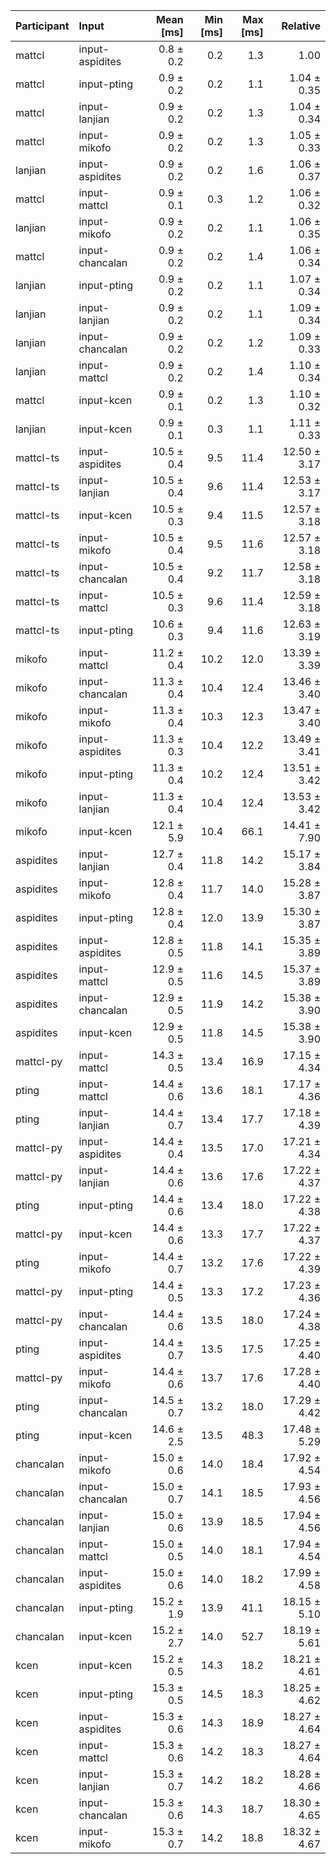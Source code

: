 | Participant | Input | Mean [ms] | Min [ms] | Max [ms] | Relative |
|:---|:---|---:|---:|---:|---:|
| mattcl | input-aspidites | 0.8 ± 0.2 | 0.2 | 1.3 | 1.00 |
| mattcl | input-pting | 0.9 ± 0.2 | 0.2 | 1.1 | 1.04 ± 0.35 |
| mattcl | input-lanjian | 0.9 ± 0.2 | 0.2 | 1.3 | 1.04 ± 0.34 |
| mattcl | input-mikofo | 0.9 ± 0.2 | 0.2 | 1.3 | 1.05 ± 0.33 |
| lanjian | input-aspidites | 0.9 ± 0.2 | 0.2 | 1.6 | 1.06 ± 0.37 |
| mattcl | input-mattcl | 0.9 ± 0.1 | 0.3 | 1.2 | 1.06 ± 0.32 |
| lanjian | input-mikofo | 0.9 ± 0.2 | 0.2 | 1.1 | 1.06 ± 0.35 |
| mattcl | input-chancalan | 0.9 ± 0.2 | 0.2 | 1.4 | 1.06 ± 0.34 |
| lanjian | input-pting | 0.9 ± 0.2 | 0.2 | 1.1 | 1.07 ± 0.34 |
| lanjian | input-lanjian | 0.9 ± 0.2 | 0.2 | 1.1 | 1.09 ± 0.34 |
| lanjian | input-chancalan | 0.9 ± 0.2 | 0.2 | 1.2 | 1.09 ± 0.33 |
| lanjian | input-mattcl | 0.9 ± 0.2 | 0.2 | 1.4 | 1.10 ± 0.34 |
| mattcl | input-kcen | 0.9 ± 0.1 | 0.2 | 1.3 | 1.10 ± 0.32 |
| lanjian | input-kcen | 0.9 ± 0.1 | 0.3 | 1.1 | 1.11 ± 0.33 |
| mattcl-ts | input-aspidites | 10.5 ± 0.4 | 9.5 | 11.4 | 12.50 ± 3.17 |
| mattcl-ts | input-lanjian | 10.5 ± 0.4 | 9.6 | 11.4 | 12.53 ± 3.17 |
| mattcl-ts | input-kcen | 10.5 ± 0.3 | 9.4 | 11.5 | 12.57 ± 3.18 |
| mattcl-ts | input-mikofo | 10.5 ± 0.4 | 9.5 | 11.6 | 12.57 ± 3.18 |
| mattcl-ts | input-chancalan | 10.5 ± 0.4 | 9.2 | 11.7 | 12.58 ± 3.18 |
| mattcl-ts | input-mattcl | 10.5 ± 0.3 | 9.6 | 11.4 | 12.59 ± 3.18 |
| mattcl-ts | input-pting | 10.6 ± 0.3 | 9.4 | 11.6 | 12.63 ± 3.19 |
| mikofo | input-mattcl | 11.2 ± 0.4 | 10.2 | 12.0 | 13.39 ± 3.39 |
| mikofo | input-chancalan | 11.3 ± 0.4 | 10.4 | 12.4 | 13.46 ± 3.40 |
| mikofo | input-mikofo | 11.3 ± 0.4 | 10.3 | 12.3 | 13.47 ± 3.40 |
| mikofo | input-aspidites | 11.3 ± 0.3 | 10.4 | 12.2 | 13.49 ± 3.41 |
| mikofo | input-pting | 11.3 ± 0.4 | 10.2 | 12.4 | 13.51 ± 3.42 |
| mikofo | input-lanjian | 11.3 ± 0.4 | 10.4 | 12.4 | 13.53 ± 3.42 |
| mikofo | input-kcen | 12.1 ± 5.9 | 10.4 | 66.1 | 14.41 ± 7.90 |
| aspidites | input-lanjian | 12.7 ± 0.4 | 11.8 | 14.2 | 15.17 ± 3.84 |
| aspidites | input-mikofo | 12.8 ± 0.4 | 11.7 | 14.0 | 15.28 ± 3.87 |
| aspidites | input-pting | 12.8 ± 0.4 | 12.0 | 13.9 | 15.30 ± 3.87 |
| aspidites | input-aspidites | 12.8 ± 0.5 | 11.8 | 14.1 | 15.35 ± 3.89 |
| aspidites | input-mattcl | 12.9 ± 0.5 | 11.6 | 14.5 | 15.37 ± 3.89 |
| aspidites | input-chancalan | 12.9 ± 0.5 | 11.9 | 14.2 | 15.38 ± 3.90 |
| aspidites | input-kcen | 12.9 ± 0.5 | 11.8 | 14.5 | 15.38 ± 3.90 |
| mattcl-py | input-mattcl | 14.3 ± 0.5 | 13.4 | 16.9 | 17.15 ± 4.34 |
| pting | input-mattcl | 14.4 ± 0.6 | 13.6 | 18.1 | 17.17 ± 4.36 |
| pting | input-lanjian | 14.4 ± 0.7 | 13.4 | 17.7 | 17.18 ± 4.39 |
| mattcl-py | input-aspidites | 14.4 ± 0.4 | 13.5 | 17.0 | 17.21 ± 4.34 |
| mattcl-py | input-lanjian | 14.4 ± 0.6 | 13.6 | 17.6 | 17.22 ± 4.37 |
| pting | input-pting | 14.4 ± 0.6 | 13.4 | 18.0 | 17.22 ± 4.38 |
| mattcl-py | input-kcen | 14.4 ± 0.6 | 13.3 | 17.7 | 17.22 ± 4.37 |
| pting | input-mikofo | 14.4 ± 0.7 | 13.2 | 17.6 | 17.22 ± 4.39 |
| mattcl-py | input-pting | 14.4 ± 0.5 | 13.3 | 17.2 | 17.23 ± 4.36 |
| mattcl-py | input-chancalan | 14.4 ± 0.6 | 13.5 | 18.0 | 17.24 ± 4.38 |
| pting | input-aspidites | 14.4 ± 0.7 | 13.5 | 17.5 | 17.25 ± 4.40 |
| mattcl-py | input-mikofo | 14.4 ± 0.6 | 13.7 | 17.6 | 17.28 ± 4.40 |
| pting | input-chancalan | 14.5 ± 0.7 | 13.2 | 18.0 | 17.29 ± 4.42 |
| pting | input-kcen | 14.6 ± 2.5 | 13.5 | 48.3 | 17.48 ± 5.29 |
| chancalan | input-mikofo | 15.0 ± 0.6 | 14.0 | 18.4 | 17.92 ± 4.54 |
| chancalan | input-chancalan | 15.0 ± 0.7 | 14.1 | 18.5 | 17.93 ± 4.56 |
| chancalan | input-lanjian | 15.0 ± 0.6 | 13.9 | 18.5 | 17.94 ± 4.56 |
| chancalan | input-mattcl | 15.0 ± 0.5 | 14.0 | 18.1 | 17.94 ± 4.54 |
| chancalan | input-aspidites | 15.0 ± 0.6 | 14.0 | 18.2 | 17.99 ± 4.58 |
| chancalan | input-pting | 15.2 ± 1.9 | 13.9 | 41.1 | 18.15 ± 5.10 |
| chancalan | input-kcen | 15.2 ± 2.7 | 14.0 | 52.7 | 18.19 ± 5.61 |
| kcen | input-kcen | 15.2 ± 0.5 | 14.3 | 18.2 | 18.21 ± 4.61 |
| kcen | input-pting | 15.3 ± 0.5 | 14.5 | 18.3 | 18.25 ± 4.62 |
| kcen | input-aspidites | 15.3 ± 0.6 | 14.3 | 18.9 | 18.27 ± 4.64 |
| kcen | input-mattcl | 15.3 ± 0.6 | 14.2 | 18.3 | 18.27 ± 4.64 |
| kcen | input-lanjian | 15.3 ± 0.7 | 14.2 | 18.2 | 18.28 ± 4.66 |
| kcen | input-chancalan | 15.3 ± 0.6 | 14.3 | 18.7 | 18.30 ± 4.65 |
| kcen | input-mikofo | 15.3 ± 0.7 | 14.2 | 18.8 | 18.32 ± 4.67 |
